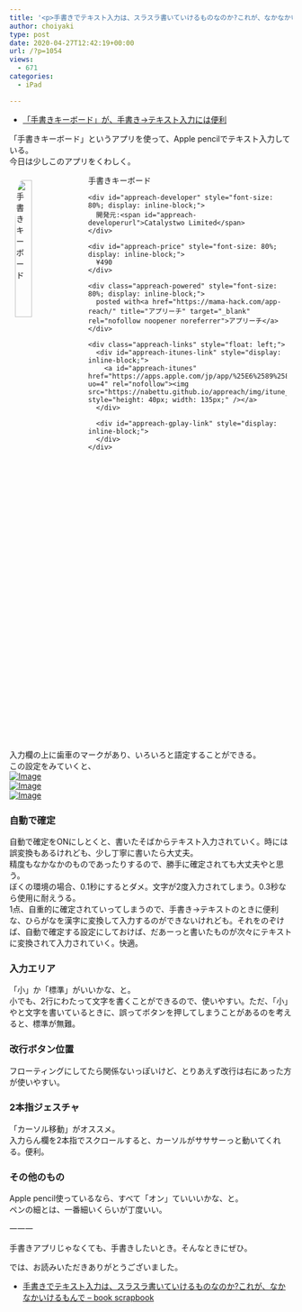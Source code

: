 ```yaml
---
title: '<p>手書きでテキスト入力は、スラスラ書いていけるものなのか?これが、なかなかいけるもんで</p>'
author: choiyaki
type: post
date: 2020-04-27T12:42:19+00:00
url: /?p=1054
views:
  - 671
categories:
  - iPad

---
```

  * [「手書きキーボード」が、手書き→テキスト入力には便利][1]

「手書きキーボード」というアプリを使って、Apple pencilでテキスト入力している。  
今日は少しこのアプリをくわしく。

<div id="appreach-box" style="text-align: left;">
  <img id="appreach-image" src="https://i1.wp.com/is3-ssl.mzstatic.com/image/thumb/Purple114/v4/15/ba/58/15ba5823-7448-b446-3573-1577c40d2098/source/512x512bb.jpg?w=660&#038;ssl=1" alt="手書きキーボード" style="float: left; margin: 10px; width: 25%; max-width: 120px; border-top-left-radius: 10%; border-top-right-radius: 10%; border-bottom-right-radius: 10%; border-bottom-left-radius: 10%;" data-recalc-dims="1" /></p> 
  
  <div class="appreach-info" style="margin: 10px;">
    <div id="appreach-appname">
      手書きキーボード
    </div>
    
    <div id="appreach-developer" style="font-size: 80%; display: inline-block;">
      開発元:<span id="appreach-developerurl">Catalystwo Limited</span>
    </div>
    
    <div id="appreach-price" style="font-size: 80%; display: inline-block;">
      ¥490
    </div>
    
    <div class="appreach-powered" style="font-size: 80%; display: inline-block;">
      posted with<a href="https://mama-hack.com/app-reach/" title="アプリーチ" target="_blank" rel="nofollow noopener noreferrer">アプリーチ</a>
    </div>
    
    <div class="appreach-links" style="float: left;">
      <div id="appreach-itunes-link" style="display: inline-block;">
        <a id="appreach-itunes" href="https://apps.apple.com/jp/app/%25E6%2589%258B%25E6%259B%25B8%25E3%2581%258D%25E3%2582%25AD%25E3%2583%25BC%25E3%2583%259C%25E3%2583%25BC%25E3%2583%2589/id926102392?uo=4" rel="nofollow"><img src="https://nabettu.github.io/appreach/img/itune_ja.svg" style="height: 40px; width: 135px;" /></a>
      </div>
      
      <div id="appreach-gplay-link" style="display: inline-block;">
      </div>
    </div>
  </div>
  
  <div class="appreach-footer" style="margin-bottom: 10px; clear: left;">
  </div>
</div>

入力欄の上に歯車のマークがあり、いろいろと語定することができる。  
この設定をみていくと、  
[![Image][2]][3]  
[![Image][4]][5]  
[![Image][6]][7]

### 自動で確定

自動で確定をONにしとくと、書いたそばからテキスト入力されていく。時には誤変換もあるけれども、少し丁寧に書いたら大丈夫。  
精度もなかなかのものであったりするので、勝手に確定されても大丈夫やと思う。  
ぼくの環境の場合、0.1秒にするとダメ。文字が2度入力されてしまう。0.3秒なら使用に耐えうる。  
1点、自重的に確定されていってしまうので、手書き→テキストのときに便利な、ひらがなを漢字に変換して入力するのができないけれども。それをのぞけば、自動で確定する設定にしておけば、だあーっと書いたものが次々にテキストに変換されて入力されていく。快適。

### 入力エリア

「小」か「標準」がいいかな、と。  
小でも、2行にわたって文字を書くことができるので、使いやすい。ただ、「小」やと文字を書いているときに、誤ってボタンを押してしまうことがあるのを考えると、標準が無難。

### 改行ボタン位置

フローティングにしてたら関係ないっぽ­いけど、とりあえず改行は右にあった方が使いやすい。

### 2本指ジェスチャ

「カーソル移動」がオススメ。  
入力らん欄を2本指でスクロールすると、カーソルがサササーっと動いてくれる。便利。

### その他のもの

Apple pencil使っているなら、すべて「オン」ていいいかな、と。  
ペンの細とは、一番細いくらいが丁度いい。

一一一

手書きアプリじゃなくても、手書きしたいとき。そんなときにぜひ。

では、お読みいただきありがとうございました。

  * [手書きでテキスト入力は、スラスラ書いていけるものなのか?これが、なかなかいけるもんで &#8211; book scrapbook][8]

 [1]: https://choiyaki.com/?p=1044
 [2]: https://gyazo.com/d50948151408bccf81bfb79d1145db96/thumb/1000
 [3]: https://gyazo.com/d50948151408bccf81bfb79d1145db96
 [4]: https://gyazo.com/be829c6d74deb9d072d1a0ff11bf994f/thumb/1000
 [5]: https://gyazo.com/be829c6d74deb9d072d1a0ff11bf994f
 [6]: https://gyazo.com/6c3624f78aaf6c867de578ea0c148d6d/thumb/1000
 [7]: https://gyazo.com/6c3624f78aaf6c867de578ea0c148d6d
 [8]: https://scrapbox.io/choiyaki-hondana/%E6%89%8B%E6%9B%B8%E3%81%8D%E3%81%A7%E3%83%86%E3%82%AD%E3%82%B9%E3%83%88%E5%85%A5%E5%8A%9B%E3%81%AF%E3%80%81%E3%82%B9%E3%83%A9%E3%82%B9%E3%83%A9%E6%9B%B8%E3%81%84%E3%81%A6%E3%81%84%E3%81%91%E3%82%8B%E3%82%82%E3%81%AE%E3%81%AA%E3%81%AE%E3%81%8B%3F%E3%81%93%E3%82%8C%E3%81%8C%E3%80%81%E3%81%AA%E3%81%8B%E3%81%AA%E3%81%8B%E3%81%84%E3%81%91%E3%82%8B%E3%82%82%E3%82%93%E3%81%A7